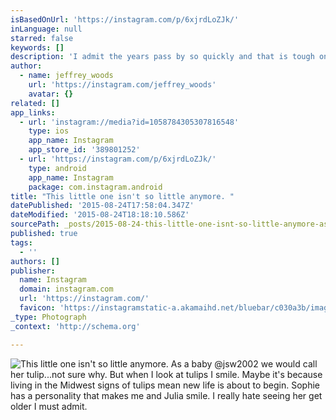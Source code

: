 ```yaml
---
isBasedOnUrl: 'https://instagram.com/p/6xjrdLoZJk/'
inLanguage: null
starred: false
keywords: []
description: 'I admit the years pass by so quickly and that is tough on a parent, but the silver lining is seeing her chase her dreams. #mobilephotography #doubleexposure #makemoments  Camera: #iphone6  Lens: @moment_lens 60mm #Mobileedit: @enlightapp @litely'
author:
  - name: jeffrey_woods
    url: 'https://instagram.com/jeffrey_woods'
    avatar: {}
related: []
app_links:
  - url: 'instagram://media?id=1058784305307816548'
    type: ios
    app_name: Instagram
    app_store_id: '389801252'
  - url: 'https://instagram.com/p/6xjrdLoZJk/'
    type: android
    app_name: Instagram
    package: com.instagram.android
title: "This little one isn't so little anymore. "
datePublished: '2015-08-24T17:58:04.347Z'
dateModified: '2015-08-24T18:18:10.586Z'
sourcePath: _posts/2015-08-24-this-little-one-isnt-so-little-anymore-as-a-baby-jsw2002.md
published: true
tags:
  - ''
authors: []
publisher:
  name: Instagram
  domain: instagram.com
  url: 'https://instagram.com/'
  favicon: 'https://instagramstatic-a.akamaihd.net/bluebar/c030a3b/images/ico/favicon.ico'
_type: Photograph
_context: 'http://schema.org'

---
```

![This little one isn't so little anymore&period; As a baby &commat;jsw2002 we would call her tulip&period;&period;&period;not sure why&period; But when I look at tulips I smile&period; Maybe it's because living in the Midwest signs of tulips mean new life is about to begin&period; Sophie has a personality that makes me and Julia smile&period; I really hate seeing her get older I must admit&period;](https://igcdn-photos-h-a.akamaihd.net/hphotos-ak-xaf1/t51.2885-15/e35/11375742_505509072948503_262272192_n.jpg)